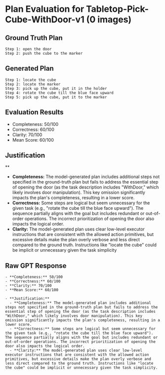 # Plan Evaluation for Tabletop-Pick-Cube-WithDoor-v1 (0 images)

## Ground Truth Plan
```
Step 1: open the door
Step 2: push the cube to the marker
```

## Generated Plan
```
Step 1: locate the cube
Step 2: locate the marker
Step 3: pick up the cube, put it in the holder
Step 4: rotate the cube till the blue face upward
Step 5: pick up the cube, put it to the marker
```

## Evaluation Results
- Completeness: 50/100
- Correctness: 60/100
- Clarity: 70/100
- Mean Score: 60/100

## Justification
**  
  - **Completeness:** The model-generated plan includes additional steps not specified in the ground-truth plan but fails to address the essential step of opening the door (as the task description includes "WithDoor," which likely involves door manipulation). This key omission significantly impacts the plan's completeness, resulting in a lower score.  
  - **Correctness:** Some steps are logical but seem unnecessary for the given task (e.g., "rotate the cube till the blue face upward"). The sequence partially aligns with the goal but includes redundant or out-of-order operations. The incorrect prioritization of opening the door also impacts the logical order.  
  - **Clarity:** The model-generated plan uses clear low-level executor instructions that are consistent with the allowed action primitives, but excessive details make the plan overly verbose and less direct compared to the ground truth. Instructions like "locate the cube" could be implicit or unnecessary given the task simplicity

## Raw GPT Response
```
- **Completeness:** 50/100  
- **Correctness:** 60/100  
- **Clarity:** 70/100  
- **Mean Score:** 60/100  

- **Justification:**  
  - **Completeness:** The model-generated plan includes additional steps not specified in the ground-truth plan but fails to address the essential step of opening the door (as the task description includes "WithDoor," which likely involves door manipulation). This key omission significantly impacts the plan's completeness, resulting in a lower score.  
  - **Correctness:** Some steps are logical but seem unnecessary for the given task (e.g., "rotate the cube till the blue face upward"). The sequence partially aligns with the goal but includes redundant or out-of-order operations. The incorrect prioritization of opening the door also impacts the logical order.  
  - **Clarity:** The model-generated plan uses clear low-level executor instructions that are consistent with the allowed action primitives, but excessive details make the plan overly verbose and less direct compared to the ground truth. Instructions like "locate the cube" could be implicit or unnecessary given the task simplicity.
```
